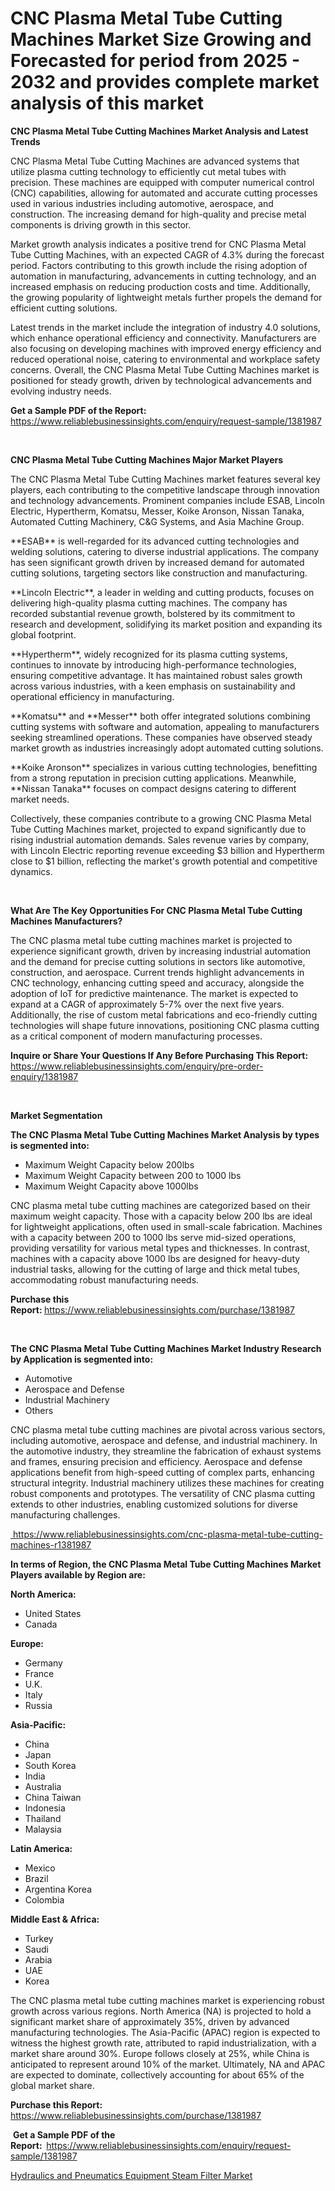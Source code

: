 <p><h1>CNC Plasma Metal Tube Cutting Machines Market Size Growing and Forecasted for period from 2025 - 2032 and provides complete market analysis of this market</h1></p><p><strong>CNC Plasma Metal Tube Cutting Machines Market Analysis and Latest Trends</strong></p>
<p><p>CNC Plasma Metal Tube Cutting Machines are advanced systems that utilize plasma cutting technology to efficiently cut metal tubes with precision. These machines are equipped with computer numerical control (CNC) capabilities, allowing for automated and accurate cutting processes used in various industries including automotive, aerospace, and construction. The increasing demand for high-quality and precise metal components is driving growth in this sector.</p><p>Market growth analysis indicates a positive trend for CNC Plasma Metal Tube Cutting Machines, with an expected CAGR of 4.3% during the forecast period. Factors contributing to this growth include the rising adoption of automation in manufacturing, advancements in cutting technology, and an increased emphasis on reducing production costs and time. Additionally, the growing popularity of lightweight metals further propels the demand for efficient cutting solutions.</p><p>Latest trends in the market include the integration of industry 4.0 solutions, which enhance operational efficiency and connectivity. Manufacturers are also focusing on developing machines with improved energy efficiency and reduced operational noise, catering to environmental and workplace safety concerns. Overall, the CNC Plasma Metal Tube Cutting Machines market is positioned for steady growth, driven by technological advancements and evolving industry needs.</p></p>
<p><strong>Get a Sample PDF of the Report:&nbsp;</strong> <a href="https://www.reliablebusinessinsights.com/enquiry/request-sample/1381987?utm_campaign=2746&utm_medium=2&utm_source=Github&utm_content=ia&utm_term=24022025&utm_id=cnc-plasma-metal-tube-cutting-machines">https://www.reliablebusinessinsights.com/enquiry/request-sample/1381987</a></p>
<p>&nbsp;</p>
<p><strong>CNC Plasma Metal Tube Cutting Machines Major Market Players</strong></p>
<p><p>The CNC Plasma Metal Tube Cutting Machines market features several key players, each contributing to the competitive landscape through innovation and technology advancements. Prominent companies include ESAB, Lincoln Electric, Hypertherm, Komatsu, Messer, Koike Aronson, Nissan Tanaka, Automated Cutting Machinery, C&G Systems, and Asia Machine Group.</p><p>**ESAB** is well-regarded for its advanced cutting technologies and welding solutions, catering to diverse industrial applications. The company has seen significant growth driven by increased demand for automated cutting solutions, targeting sectors like construction and manufacturing. </p><p>**Lincoln Electric**, a leader in welding and cutting products, focuses on delivering high-quality plasma cutting machines. The company has recorded substantial revenue growth, bolstered by its commitment to research and development, solidifying its market position and expanding its global footprint.</p><p>**Hypertherm**, widely recognized for its plasma cutting systems, continues to innovate by introducing high-performance technologies, ensuring competitive advantage. It has maintained robust sales growth across various industries, with a keen emphasis on sustainability and operational efficiency in manufacturing.</p><p>**Komatsu** and **Messer** both offer integrated solutions combining cutting systems with software and automation, appealing to manufacturers seeking streamlined operations. These companies have observed steady market growth as industries increasingly adopt automated cutting solutions.</p><p>**Koike Aronson** specializes in various cutting technologies, benefitting from a strong reputation in precision cutting applications. Meanwhile, **Nissan Tanaka** focuses on compact designs catering to different market needs.</p><p>Collectively, these companies contribute to a growing CNC Plasma Metal Tube Cutting Machines market, projected to expand significantly due to rising industrial automation demands. Sales revenue varies by company, with Lincoln Electric reporting revenue exceeding $3 billion and Hypertherm close to $1 billion, reflecting the market's growth potential and competitive dynamics.</p></p>
<p>&nbsp;</p>
<p><strong>What Are The Key Opportunities For CNC Plasma Metal Tube Cutting Machines Manufacturers?</strong></p>
<p><p>The CNC plasma metal tube cutting machines market is projected to experience significant growth, driven by increasing industrial automation and the demand for precise cutting solutions in sectors like automotive, construction, and aerospace. Current trends highlight advancements in CNC technology, enhancing cutting speed and accuracy, alongside the adoption of IoT for predictive maintenance. The market is expected to expand at a CAGR of approximately 5-7% over the next five years. Additionally, the rise of custom metal fabrications and eco-friendly cutting technologies will shape future innovations, positioning CNC plasma cutting as a critical component of modern manufacturing processes.</p></p>
<p><strong>Inquire or Share Your Questions If Any Before Purchasing This Report:</strong> <a href="https://www.reliablebusinessinsights.com/enquiry/pre-order-enquiry/1381987?utm_campaign=2746&utm_medium=2&utm_source=Github&utm_content=ia&utm_term=24022025&utm_id=cnc-plasma-metal-tube-cutting-machines">https://www.reliablebusinessinsights.com/enquiry/pre-order-enquiry/1381987</a></p>
<p>&nbsp;</p>
<p><strong>Market Segmentation</strong></p>
<p><strong>The CNC Plasma Metal Tube Cutting Machines Market Analysis by types is segmented into:</strong></p>
<p><ul><li>Maximum Weight Capacity below 200lbs</li><li>Maximum Weight Capacity between 200 to 1000 lbs</li><li>Maximum Weight Capacity above 1000lbs</li></ul></p>
<p><p>CNC plasma metal tube cutting machines are categorized based on their maximum weight capacity. Those with a capacity below 200 lbs are ideal for lightweight applications, often used in small-scale fabrication. Machines with a capacity between 200 to 1000 lbs serve mid-sized operations, providing versatility for various metal types and thicknesses. In contrast, machines with a capacity above 1000 lbs are designed for heavy-duty industrial tasks, allowing for the cutting of large and thick metal tubes, accommodating robust manufacturing needs.</p></p>
<p><strong>Purchase this Report:&nbsp;</strong><a href="https://www.reliablebusinessinsights.com/purchase/1381987?utm_campaign=2746&utm_medium=2&utm_source=Github&utm_content=ia&utm_term=24022025&utm_id=cnc-plasma-metal-tube-cutting-machines">https://www.reliablebusinessinsights.com/purchase/1381987</a></p>
<p>&nbsp;</p>
<p><strong>The CNC Plasma Metal Tube Cutting Machines Market Industry Research by Application is segmented into:</strong></p>
<p><ul><li>Automotive</li><li>Aerospace and Defense</li><li>Industrial Machinery</li><li>Others</li></ul></p>
<p><p>CNC plasma metal tube cutting machines are pivotal across various sectors, including automotive, aerospace and defense, and industrial machinery. In the automotive industry, they streamline the fabrication of exhaust systems and frames, ensuring precision and efficiency. Aerospace and defense applications benefit from high-speed cutting of complex parts, enhancing structural integrity. Industrial machinery utilizes these machines for creating robust components and prototypes. The versatility of CNC plasma cutting extends to other industries, enabling customized solutions for diverse manufacturing challenges.</p></p>
<p><a href="https://www.reliablebusinessinsights.com/cnc-plasma-metal-tube-cutting-machines-r1381987?utm_campaign=2746&utm_medium=2&utm_source=Github&utm_content=ia&utm_term=24022025&utm_id=cnc-plasma-metal-tube-cutting-machines">&nbsp;https://www.reliablebusinessinsights.com/cnc-plasma-metal-tube-cutting-machines-r1381987</a></p>
<p><strong>In terms of Region, the CNC Plasma Metal Tube Cutting Machines Market Players available by Region are:</strong></p>
<p>
    <p> <strong> North America: </strong>
        <ul>
            <li>United States</li>
            <li>Canada</li>
        </ul>
        </p> 
    <p> <strong> Europe: </strong>
        <ul>
            <li>Germany</li>
            <li>France</li>
            <li>U.K.</li>
            <li>Italy</li>
            <li>Russia</li>
        </ul>
        </p> 
    <p> <strong> Asia-Pacific: </strong>
        <ul>
            <li>China</li>
            <li>Japan</li>
            <li>South Korea</li>
            <li>India</li>
            <li>Australia</li>
            <li>China Taiwan</li>
            <li>Indonesia</li>
            <li>Thailand</li>
            <li>Malaysia</li>
        </ul>
        </p> 
    <p> <strong> Latin America: </strong>
        <ul>
            <li>Mexico</li>
            <li>Brazil</li>
            <li>Argentina Korea</li>
            <li>Colombia</li>
        </ul>
        </p> 
    <p> <strong> Middle East & Africa: </strong>
        <ul>
            <li>Turkey</li>
            <li>Saudi</li>
            <li>Arabia</li>
            <li>UAE</li>
            <li>Korea</li>
        </ul>
    </p>
    </p>
<p><p>The CNC plasma metal tube cutting machines market is experiencing robust growth across various regions. North America (NA) is projected to hold a significant market share of approximately 35%, driven by advanced manufacturing technologies. The Asia-Pacific (APAC) region is expected to witness the highest growth rate, attributed to rapid industrialization, with a market share around 30%. Europe follows closely at 25%, while China is anticipated to represent around 10% of the market. Ultimately, NA and APAC are expected to dominate, collectively accounting for about 65% of the global market share.</p></p>
<p><strong>Purchase this Report: </strong><a href="https://www.reliablebusinessinsights.com/purchase/1381987?utm_campaign=2746&utm_medium=2&utm_source=Github&utm_content=ia&utm_term=24022025&utm_id=cnc-plasma-metal-tube-cutting-machines">https://www.reliablebusinessinsights.com/purchase/1381987</a></p>
<p>&nbsp;<strong>Get a Sample PDF of the Report:&nbsp;&nbsp;</strong><a href="https://www.reliablebusinessinsights.com/enquiry/request-sample/1381987?utm_campaign=2746&utm_medium=2&utm_source=Github&utm_content=ia&utm_term=24022025&utm_id=cnc-plasma-metal-tube-cutting-machines">https://www.reliablebusinessinsights.com/enquiry/request-sample/1381987</a></p>
<p><strong></strong></p>
<p><p><a href="https://github.com/danikabiele541/Market-Research-Report-List-1/blob/main/hydraulics-and-pneumatics-equipment-steam-filter-market.md?utm_campaign=2746&utm_medium=2&utm_source=Github&utm_content=ia&utm_term=24022025&utm_id=cnc-plasma-metal-tube-cutting-machines">Hydraulics and Pneumatics Equipment Steam Filter Market</a></p></p>